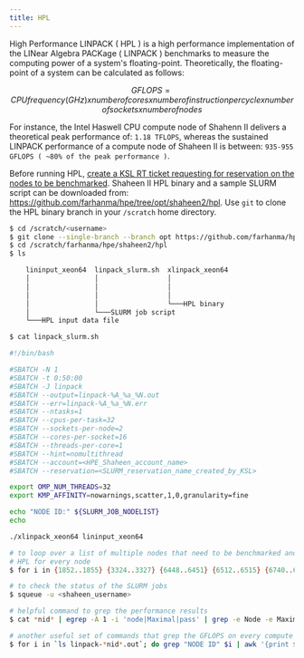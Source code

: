 ```yaml
---
title: HPL
---
```


High Performance LINPACK ( HPL ) is a high performance implementation of the
LINear Algebra PACKage ( LINPACK ) benchmarks to measure the computing power of
a system's floating-point. Theoretically, the floating-point of a system can be
calculated as follows:

```math
GFLOPS = CPU frequency ( GHz ) x number of cores x number of instruction per cycle x number of sockets x number of nodes
```

For instance, the Intel Haswell CPU compute node of Shahenn II delivers a
theoretical peak performance of: `1.18 TFLOPS`, whereas the sustained LINPACK
performance of a compute node of Shaheen II is between:
`935-955 GFLOPS ( ~80% of the peak performance )`.

Before running HPL, [create a KSL RT ticket requesting for reservation on the nodes to be benchmarked](rt-ticket.md).
Shaheen II HPL binary and a sample SLURM script can be downloaded from:
https://github.com/farhanma/hpe/tree/opt/shaheen2/hpl. Use `git` to clone the
HPL binary branch in your `/scratch` home directory.

```sh
$ cd /scratch/<username>
$ git clone --single-branch --branch opt https://github.com/farhanma/hpe.git
$ cd /scratch/farhanma/hpe/shaheen2/hpl
$ ls

    lininput_xeon64  linpack_slurm.sh  xlinpack_xeon64
    │                │                 │
    │                │                 │
    │                │                 │
    │                │                 └───HPL binary
    │                └───SLURM job script
    └───HPL input data file

$ cat linpack_slurm.sh

#!/bin/bash

#SBATCH -N 1
#SBATCH -t 0:50:00
#SBATCH -J linpack
#SBATCH --output=linpack-%A_%a_%N.out
#SBATCH --err=linpack-%A_%a_%N.err
#SBATCH --ntasks=1
#SBATCH --cpus-per-task=32
#SBATCH --sockets-per-node=2
#SBATCH --cores-per-socket=16
#SBATCH --threads-per-core=1
#SBATCH --hint=nomultithread
#SBATCH --account=<HPE_Shaheen_account_name>
#SBATCH --reservation=<SLURM_reservation_name_created_by_KSL>

export OMP_NUM_THREADS=32
export KMP_AFFINITY=nowarnings,scatter,1,0,granularity=fine

echo "NODE ID:" ${SLURM_JOB_NODELIST}
echo

./xlinpack_xeon64 lininput_xeon64

# to loop over a list of multiple nodes that need to be benchmarked and submit
# HPL for every node
$ for i in {1852..1855} {3324..3327} {6448..6451} {6512..6515} {6740..6743}; do sbatch -w nid0$i linpack_slurm.sh; done

# to check the status of the SLURM jobs
$ squeue -u <shaheen_username>

# helpful command to grep the performance results
$ cat *nid* | egrep -A 1 -i 'node|Maximal|pass' | grep -e Node -e Maximal -e 55000

# another useful set of commands that grep the GFLOPS on every compute node
$ for i in `ls linpack-*nid*.out`; do grep "NODE ID" $i | awk '{print $3}' | tr '\n' ' '; grep -A 3 "Performance Summary" $i | tail -n 1 | awk '{print $4}' | tr '\n' ' '; echo; done
```
